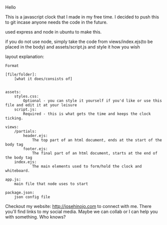 Hello

This is a javascript clock that I made in my free time. I decided to push this to git
incase anyone needs the code in the future.

used express and node in ubuntu to make this.

if you do not use node, simply take the code from views/index.ejs(to be placed in the body)
and assets/script.js and style it how you wish

layout explanation: 
    
    Format
    
    [file/folder]:
        [what it does/consists of]
    

    assets:
        styles.css:
            Optional - you can style it yourself if you'd like or use this file and edit it at your leisure
        script.js:
            Required - this is what gets the time and keeps the clock ticking.
    
    views:
        /partials:
            header.ejs:
                The top part of an html document, ends at the start of the body tag
            footer.ejs:
                The final part of an html document, starts at the end of the body tag
        index.ejs:
                The main elements used to form/hold the clock and whiteboard.
    
    app.js:
        main file that node uses to start 
        
    package.json:
        json config file
        
        
Checkout my website: http://josehinojo.com to connect with me.
There you'll find links to my social media. Maybe we can collab or I can help you
with something. Who knows?